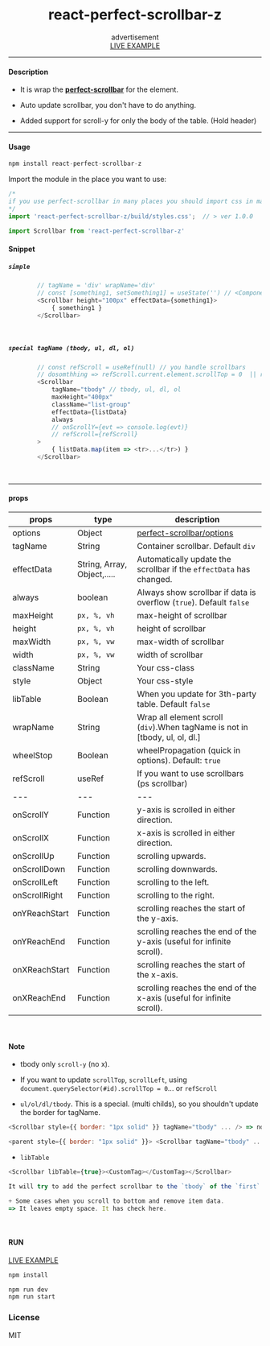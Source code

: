 <div align="center">
    <h1>react-perfect-scrollbar-z</h1>
    advertisement
    <br />
    <a href="https://codesandbox.io/s/react-perfect-scrollbar-z-8ikb5">LIVE EXAMPLE</a>
</div>

---

#### Description

+ It is wrap the <b>[perfect-scrollbar](https://github.com/mdbootstrap/perfect-scrollbar)</b> for the element.

+ Auto update scrollbar, you don't have to do anything.

+ Added support for scroll-y for only the body of the table. (Hold header)

---

#### Usage
```js
npm install react-perfect-scrollbar-z
```

Import the module in the place you want to use:
```js
/*
if you use perfect-scrollbar in many places you should import css in main file (override avoid)
*/
import 'react-perfect-scrollbar-z/build/styles.css';  // > ver 1.0.0

import Scrollbar from 'react-perfect-scrollbar-z'
```


#### Snippet

##### `simple`

```js
        // tagName = 'div' wrapName='div'
        // const [something1, setSomething1] = useState('') // <Component> 
        <Scrollbar height="100px" effectData={something1}>
            { something1 }
        </Scrollbar>
```

<br />

##### `special tagName (tbody, ul, dl, ol)`

```js
        // const refScroll = useRef(null) // you handle scrollbars
        // dosomthhing => refScroll.current.element.scrollTop = 0  || refScroll.current.update()
        <Scrollbar
            tagName="tbody" // tbody, ul, dl, ol
            maxHeight="400px"
            className="list-group"
            effectData={listData}
            always
            // onScrollY={evt => console.log(evt)}
            // refScroll={refScroll}
        >
            { listData.map(item => <tr>...</tr>) }
        </Scrollbar>
```

<br />

---

#### props

| props                | type                          | description                                                                |
|----------------------|-------------------------------|----------------------------------------------------------------------------|
| options              | Object                        | [perfect-scrollbar/options](https://github.com/mdbootstrap/perfect-scrollbar#options) |
| tagName              | String                        | Container scrollbar. Default `div`                                         |
| effectData           | String, Array, Object,.....   | Automatically update the scrollbar if the `effectData` has changed.        |
| always               | boolean                       | Always show scrollbar if data is overflow (`true`). Default `false`        |
| maxHeight            | `px, %, vh`                   | max-height of scrollbar                                                    |
| height               | `px, %, vh`                   | height of scrollbar                                                        |
| maxWidth             | `px, %, vw`                   | max-width of scrollbar                                                     |
| width                | `px, %, vw`                   | width of scrollbar                                                         |
| className            | String                        | Your css-class                                                             |
| style                | Object                        | Your css-style                                                             |
| libTable             | Boolean                       | When you update for 3th-party table. Default `false`                       |
| wrapName             | String                        | Wrap all element scroll (`div`).When tagName is not in [tbody, ul, ol, dl.]|
| wheelStop            | Boolean                       | wheelPropagation (quick in options). Default: `true`                       |
| refScroll            | useRef                        | If you want to use scrollbars (ps scrollbar)                               |
| ---                  | ---                           | ---                                                                        |
| onScrollY            | Function                      | y-axis is scrolled in either direction.                                    |
| onScrollX            | Function                      | x-axis is scrolled in either direction.                                    |
| onScrollUp           | Function                      | scrolling upwards.                                                         |
| onScrollDown         | Function                      | scrolling downwards.                                                       |
| onScrollLeft         | Function                      | scrolling to the left.                                                     |
| onScrollRight        | Function                      | scrolling to the right.                                                    |
| onYReachStart        | Function                      | scrolling reaches the start of the y-axis.                                 |
| onYReachEnd          | Function                      | scrolling reaches the end of the y-axis (useful for infinite scroll).      |
| onXReachStart        | Function                      | scrolling reaches the start of the x-axis.                                 |
| onXReachEnd          | Function                      | scrolling reaches the end of the x-axis (useful for infinite scroll).      |

<br />

#### Note

+ tbody only `scroll-y` (no x).

+ If you want to update `scrollTop`, `scrollLeft`, using `document.querySelector(#id).scrollTop = 0`... or `refScroll`

+ `ul/ol/dl/tbody`. This is a special. (multi childs), so you shouldn't update the border for tagName.

```js
<Scrollbar style={{ border: "1px solid" }} tagName="tbody" ... /> => no

<parent style={{ border: "1px solid" }}> <Scrollbar tagName="tbody" ... /> </parent> => OK
```

+ `libTable`
```js
<Scrollbar libTable={true}><CustomTag></CustomTag></Scrollbar>

It will try to add the perfect scrollbar to the `tbody` of the `first` table found.

+ Some cases when you scroll to bottom and remove item data.
=> It leaves empty space. It has check here.
```

<br />

#### RUN

<a href="https://codesandbox.io/s/react-perfect-scrollbar-z-8ikb5">LIVE EXAMPLE</a>

```js
npm install
```
```js
npm run dev
npm run start
```

### License

MIT
